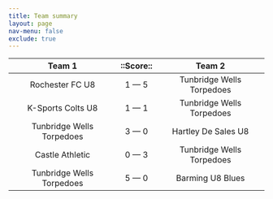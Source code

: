 ```yaml
---
title: Team summary
layout: page
nav-menu: false
exclude: true
---
```




|          Team 1           |  ::Score::  |          Team 2           |
|:-------------------------:|:-----------:|:-------------------------:|
|      Rochester FC U8      | 1 &mdash; 5 | Tunbridge Wells Torpedoes |
|     K-Sports Colts U8     | 1 &mdash; 1 | Tunbridge Wells Torpedoes |
| Tunbridge Wells Torpedoes | 3 &mdash; 0 |    Hartley De Sales U8    |
|      Castle Athletic      | 0 &mdash; 3 | Tunbridge Wells Torpedoes |
| Tunbridge Wells Torpedoes | 5 &mdash; 0 |     Barming U8 Blues      |

 <br /><br /><br />